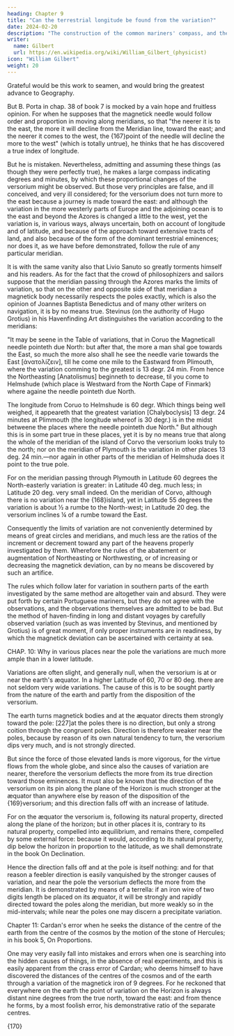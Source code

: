 ```yaml
---
heading: Chapter 9
title: "Can the terrestrial longitude be found from the variation?"
date: 2024-02-20
description: "The construction of the common mariners' compass, and the diversity of the compasses of different nations."
writer:
  name: Gilbert
  url: https://en.wikipedia.org/wiki/William_Gilbert_(physicist)
icon: "William Gilbert"
weight: 20
---
```




Grateful would be this work to seamen, and would bring the greatest advance to Geography. 

But B. Porta in chap. 38 of book 7 is mocked by a vain hope and fruitless opinion. For when he supposes that the magnetick needle would follow order and proportion in moving along meridians, so that "the neerer it is to the east, the more it will decline from the Meridian line, toward the east; and the neerer it comes to the west, the {167}point of the needle will decline the more to the west" (which is totally untrue), he thinks that he has discovered a true index of longitude. 

But he is mistaken. Nevertheless, admitting and assuming these things (as though they were perfectly true), he makes a large compass indicating degrees and minutes, by which these proportional changes of the versorium might be observed. But those very principles are false, and ill conceived, and very ill considered; for the versorium does not turn more to the east because a journey is made toward the east: and although the variation in the more westerly parts of Europe and the adjoining ocean is to the east and beyond the Azores is changed a little to the west, yet the variation is, in various ways, always uncertain, both on account of longitude and of latitude, and because of the approach toward extensive tracts of land, and also because of the form of the dominant terrestrial eminences; nor does it, as we have before demonstrated, follow the rule of any particular meridian.

It is with the same vanity also that Livio Sanuto so greatly torments himself and his readers. As for the fact that the crowd of philosophizers and sailors suppose that the meridian passing through the Azores marks the limits of variation, so that on the other and opposite side of that meridian a magnetick body necessarily respects the poles exactly, which is also the opinion of Joannes Baptista Benedictus and of many other writers on navigation, it is by no means true. Stevinus (on the authority of Hugo Grotius) in his Havenfinding Art distinguishes the variation according to the meridians: 

"It may be seene in the Table of variations, that in Coruo the Magneticall needle pointeth due North: but after that, the more a man shal goe towards the East, so much the more also shall he see the needle varie towards the East [ἀνατολίζειν], till he come one mile to the Eastward from Plimouth, where the variation comming to the greatest is 13 degr. 24 min. From hence the Northeasting [Anatolismus] beginneth to decrease, til you come to Helmshude (which place is Westward from the North Cape of Finmark) where againe the needle pointeth due North.

The longitude from Coruo to Helmshude is 60 degr. Which things being well weighed, it appeareth that the greatest variation [Chalyboclysis] 13 degr. 24 minutes at Plimmouth (the longitude whereof is 30 degr.) is in the midst betweene the places where the needle pointeth due North." But although this is in some part true in these places, yet it is by no means true that along the whole of the meridian of the island of Corvo the versorium looks truly to the north; nor on the meridian of Plymouth is the variation in other places 13 deg. 24 min.—nor again in other parts of the meridian of Helmshuda does it point to the true pole. 

For on the meridian passing through Plymouth in Latitude 60 degrees the North-easterly variation is greater: in Latitude 40 deg. much less; in Latitude 20 deg. very small indeed. On the meridian of Corvo, although there is no variation near the {168}island, yet in Latitude 55 degrees the variation is about ½ a rumbe to the North-west; in Latitude 20 deg. the versorium inclines ¼ of a rumbe toward the East. 

Consequently the limits of variation are not conveniently determined by means of great circles and meridians, and much less are the ratios of the increment or decrement toward any part of the heavens properly investigated by them. Wherefore the rules of the abatement or augmentation of Northeasting or Northwesting, or of increasing or decreasing the magnetick deviation, can by no means be discovered by such an artifice. 

The rules which follow later for variation in southern parts of the earth investigated by the same method are altogether vain and absurd. They were put forth by certain Portuguese mariners, but they do not agree with the observations, and the observations themselves are admitted to be bad. But the method of haven-finding in long and distant voyages by carefully observed variation (such as was invented by Stevinus, and mentioned by Grotius) is of great moment, if only proper instruments are in readiness, by which the magnetick deviation can be ascertained with certainty at sea.



CHAP. 10: Why in various places near the pole the variations are much more ample than in a lower latitude.

Variations are often slight, and generally null, when the versorium is at or near the earth's æquator. In a higher Latitude of 60, 70 or 80 deg. there are not seldom very wide variations. The cause of this is to be sought partly from the nature of the earth and partly from the disposition of the versorium. 

The earth turns magnetick bodies and at the æquator directs them strongly toward the pole: [227]at the poles there is no direction, but only a strong coition through the congruent poles. Direction is therefore weaker near the poles, because by reason of its own natural tendency to turn, the versorium dips very much, and is not strongly directed. 

But since the force of those elevated lands is more vigorous, for the virtue flows from the whole globe, and since also the causes of variation are nearer, therefore the versorium deflects the more from its true direction toward those eminences. It must also be known that the direction of the versorium on its pin along the plane of the Horizon is much stronger at the æquator than anywhere else by reason of the disposition of the {169}versorium; and this direction falls off with an increase of latitude. 

For on the æquator the versorium is, following its natural property, directed along the plane of the horizon; but in other places it is, contrary to its natural property, compelled into æquilibrium, and remains there, compelled by some external force: because it would, according to its natural property, dip below the horizon in proportion to the latitude, as we shall demonstrate in the book On Declination. 

Hence the direction falls off and at the pole is itself nothing: and for that reason a feebler direction is easily vanquished by the stronger causes of variation, and near the pole the versorium deflects the more from the meridian. It is demonstrated by means of a terrella: if an iron wire of two digits length be placed on its æquator, it will be strongly and rapidly directed toward the poles along the meridian, but more weakly so in the mid-intervals; while near the poles one may discern a precipitate variation.


Chapter 11: Cardan's error when he seeks the distance of the centre of the earth from the centre of the cosmos by the
motion of the stone of Hercules; in his book 5, On Proportions.

One may very easily fall into mistakes and errors when one is searching into the hidden causes of things, in the absence of real experiments, and this is easily apparent from the crass error of Cardan; who deems himself to have discovered the distances of the centres of the cosmos and of the earth through a variation of the magnetick iron of 9 degrees. For he reckoned that everywhere on the earth the point of variation on the Horizon is always distant nine degrees from the true north, toward the east: and from thence he forms, by a most foolish error, his demonstrative ratio of the separate centres.



{170}

